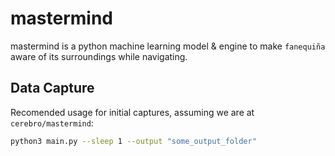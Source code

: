 # mastermind

mastermind is a python machine learning model & engine to make `fanequiña` aware of its surroundings while navigating.

## Data Capture

Recomended usage for initial captures, assuming we are at `cerebro/mastermind`:

```bash
python3 main.py --sleep 1 --output "some_output_folder"
```

